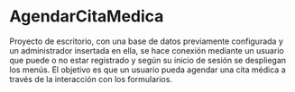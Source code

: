 # AgendarCitaMedica
Proyecto de escritorio, con una base de datos previamente configurada y un administrador insertada en ella, se hace conexión mediante un usuario que puede o no estar registrado y según su inicio de sesión se despliegan los menús. El objetivo es que un usuario pueda agendar una cita médica a través de la interacción con los formularios.

